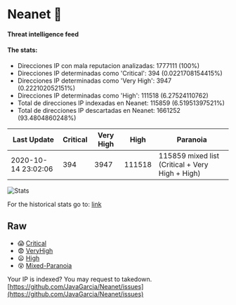# Neanet :hocho:
#### Threat intelligence feed
#### The stats:

- Direcciones IP con mala reputacion analizadas: 1777111 (100%)
- Direcciones IP determinadas como 'Critical':  394 (0.0221708154415%)
- Direcciones IP determinadas como 'Very High':  3947 (0.222102052151%)
- Direcciones IP determinadas como 'High':  111518 (6.27524110762)
- Total de direcciones IP indexadas en Neanet:  115859 (6.51951397521%)
- Total de direcciones IP descartadas en Neanet:  1661252 (93.4804860248%)

| Last Update | Critical | Very High | High | Paranoia |
| --- | --- | --- | --- | --- |
| 2020-10-14 23:02:06 | 394 | 3947 | 111518 | 115859 mixed list (Critical + Very High + High)|

![Stats](https://docs.google.com/spreadsheets/d/e/2PACX-1vSnaNMIXVabIpDJjufMlzH7poXnshF3mgd8Is1g9ytUEzVsP5my4Trn8f-xkoLLQ38xpL3HtmUexLo6/pubchart?oid=501124687&format=image)

For the historical stats go to: [link](/stats.csv)
## Raw
- :scream: [Critical](https://raw.githubusercontent.com/JavaGarcia/Neanet/master/blacklists/neanet_critical.txt)
- :fearful: [VeryHigh](https://raw.githubusercontent.com/JavaGarcia/Neanet/master/blacklists/neanet_veryHigh.txtt)
- :frowning: [High](https://raw.githubusercontent.com/JavaGarcia/Neanet/master/blacklists/neanet_high.txt)
- :dizzy_face: [Mixed-Paranoia](https://raw.githubusercontent.com/JavaGarcia/Neanet/master/blacklists/neanet_all.txt)


Your IP is indexed? You may request to takedown. [https://github.com/JavaGarcia/Neanet/issues](https://github.com/JavaGarcia/Neanet/issues)










































































































































































































































































































































































































































































































































































































































































































































































































































































































































































































































































































































































































































































































































































































































































